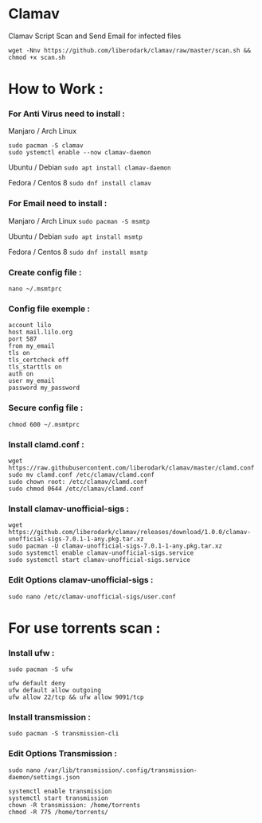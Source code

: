 # Clamav

Clamav Script Scan and Send Email for infected files

```
wget -Nnv https://github.com/liberodark/clamav/raw/master/scan.sh && chmod +x scan.sh
```

# How to Work : 

### For Anti Virus need to install :

Manjaro / Arch Linux
```
sudo pacman -S clamav
sudo ystemctl enable --now clamav-daemon
```

Ubuntu / Debian
`sudo apt install clamav-daemon`

Fedora / Centos 8
`sudo dnf install clamav`

### For Email need to install :

Manjaro / Arch Linux
`sudo pacman -S msmtp`

Ubuntu / Debian
`sudo apt install msmtp`

Fedora / Centos 8
`sudo dnf install msmtp`

### Create config file :

`nano ~/.msmtprc`

### Config file exemple :

```
account lilo
host mail.lilo.org
port 587
from my_email
tls on
tls_certcheck off
tls_starttls on
auth on
user my_email
password my_password
```

### Secure config file :

`chmod 600 ~/.msmtprc`


### Install clamd.conf :

```
wget https://raw.githubusercontent.com/liberodark/clamav/master/clamd.conf
sudo mv clamd.conf /etc/clamav/clamd.conf
sudo chown root: /etc/clamav/clamd.conf
sudo chmod 0644 /etc/clamav/clamd.conf
```

### Install clamav-unofficial-sigs :

```
wget https://github.com/liberodark/clamav/releases/download/1.0.0/clamav-unofficial-sigs-7.0.1-1-any.pkg.tar.xz
sudo pacman -U clamav-unofficial-sigs-7.0.1-1-any.pkg.tar.xz 
sudo systemctl enable clamav-unofficial-sigs.service
sudo systemctl start clamav-unofficial-sigs.service
```

### Edit Options clamav-unofficial-sigs :

`sudo nano /etc/clamav-unofficial-sigs/user.conf`

# For use torrents scan :


### Install ufw :

`sudo pacman -S ufw`

```
ufw default deny
ufw default allow outgoing
ufw allow 22/tcp && ufw allow 9091/tcp
```

### Install transmission :

`sudo pacman -S transmission-cli`

### Edit Options Transmission :

`sudo nano /var/lib/transmission/.config/transmission-daemon/settings.json`

```
systemctl enable transmission
systemctl start transmission
chown -R transmission: /home/torrents
chmod -R 775 /home/torrents/
```
